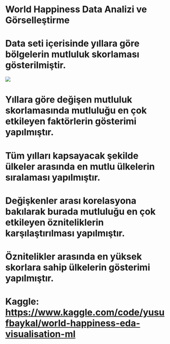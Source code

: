 # World Happiness Data Analizi ve Görselleştirme

# Data seti içerisinde yıllara göre bölgelerin mutluluk skorlaması gösterilmiştir.
<img src="./bölgelermutluluk.png"/>


# Yıllara göre değişen mutluluk skorlamasında mutluluğu en çok etkileyen faktörlerin gösterimi yapılmıştır.
# Tüm yılları kapsayacak şekilde ülkeler arasında en mutlu ülkelerin sıralaması yapılmıştır.
# Değişkenler arası korelasyona bakılarak burada mutluluğu en çok etkileyen özniteliklerin karşılaştırılması yapılmıştır.
# Öznitelikler arasında en yüksek skorlara sahip ülkelerin gösterimi yapılmıştır.
# 




# Kaggle: https://www.kaggle.com/code/yusufbaykal/world-happiness-eda-visualisation-ml
